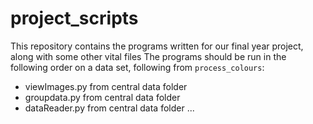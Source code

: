# project_scripts

This repository contains the programs written for our final year project, along with some other vital files
The programs should be run in the following order on a data set, following from `process_colours`:

- viewImages.py   from central data folder
- groupdata.py    from central data folder
- dataReader.py   from central data folder
...
